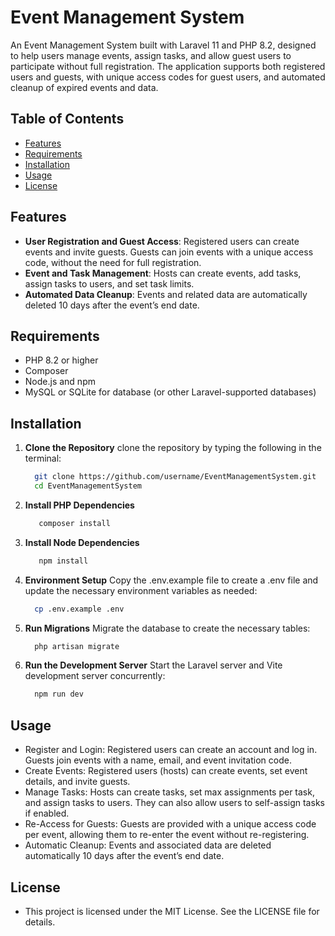 # Event Management System

An Event Management System built with Laravel 11 and PHP 8.2, designed to help users manage events, assign tasks, and allow guest users to participate without full registration. The application supports both registered users and guests, with unique access codes for guest users, and automated cleanup of expired events and data.

## Table of Contents

- [Features](#features)
- [Requirements](#requirements)
- [Installation](#installation)
- [Usage](#usage)
- [License](#license)

## Features

- **User Registration and Guest Access**: Registered users can create events and invite guests. Guests can join events with a unique access code, without the need for full registration.
- **Event and Task Management**: Hosts can create events, add tasks, assign tasks to users, and set task limits.
- **Automated Data Cleanup**: Events and related data are automatically deleted 10 days after the event’s end date.

## Requirements

- PHP 8.2 or higher
- Composer
- Node.js and npm
- MySQL or SQLite for database (or other Laravel-supported databases)

## Installation

1. **Clone the Repository**
    clone the repository by typing the following in the terminal:
      ```bash
        git clone https://github.com/username/EventManagementSystem.git
        cd EventManagementSystem

2. **Install PHP Dependencies**
     ```bash
        composer install

3. **Install Node Dependencies**
     ```bash
        npm install

4. **Environment Setup**
    Copy the .env.example file to create a .env file and update the necessary environment variables as needed:
      ```bash
        cp .env.example .env

5. **Run Migrations**
    Migrate the database to create the necessary tables:
      ```bash
        php artisan migrate

6. **Run the Development Server**
    Start the Laravel server and Vite development server concurrently:
      ```bash
        npm run dev

## Usage

- Register and Login: Registered users can create an account and log in. Guests join events with a name, email, and event invitation code.
- Create Events: Registered users (hosts) can create events, set event details, and invite guests.
- Manage Tasks: Hosts can create tasks, set max assignments per task, and assign tasks to users. They can also allow users to self-assign tasks if enabled.
- Re-Access for Guests: Guests are provided with a unique access code per event, allowing them to re-enter the event without re-registering.
- Automatic Cleanup: Events and associated data are deleted automatically 10 days after the event’s end date.

## License
- This project is licensed under the MIT License. See the LICENSE file for details.